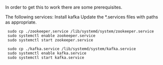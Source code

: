 

In order to get this to work there are some prerequisites.

The following services:
Install kafka
Update the \*.services files with paths as appropriate.

     sudo cp ./zookeeper.service /lib/systemd/system/zookeeper.service
     sudo systemctl enable zookeeper.service
     sudo systemctl start zookeeper.service

     sudo cp ./kafka.service /lib/systemd/system/kafka.service
     sudo systemctl enable kafka.service
     sudo systemctl start kafka.service

 
